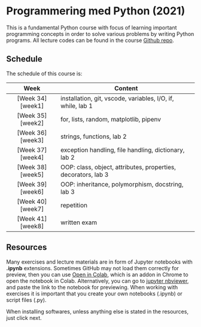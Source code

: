 # Programmering med Python (2021)
This is a fundamental Python course with focus of learning important programming concepts in order to solve various problems by writing Python programs. All lecture codes can be found in the course [Github repo][ghr].

[ghr]: https://github.com/kokchun/Programmering-med-Python-21


<!-- ## Contents
  - [Schedule](#schedule)
  - [Resources](#resources) <details> <summary> Weeks </summary>
    - [Week 34](#week1)
    - [Week 35](#week2)
    - [Week 36](#week3)
    - [Week 37](#week4)
    - [Week 38](#week5)
    - [Week 39](#week6)
    - [Week 40](#week7)
    - [Week 41](#week8)

</details> -->

## Schedule

The schedule of this course is:

|     Week     | Content                                                       |
| :----------: | ------------------------------------------------------------- |
| [Week 34][week1] | installation, git, vscode, variables, I/O, if, while, lab 1   |
| [Week 35][week2] | for, lists, random, matplotlib, pipenv                        |
| [Week 36][week3] | strings, functions, lab 2                                     |
| [Week 37][week4] | exception handling, file handling, dictionary, lab 2          |
| [Week 38][week5] | OOP: class, object, attributes, properties, decorators, lab 3 |
| [Week 39][week6] | OOP: inheritance, polymorphism, docstring, lab 3              |
| [Week 40][week7] | repetition                                                    |
| [Week 41][week8] | written exam                                                  |



## Resources
Many exercises and lecture materials are in form of Jupyter notebooks with **.ipynb** extensions. Sometimes GitHub may not load them correctly for preview, then you can use [Open in Colab][colab_addon], which is an addon in Chrome to open the notebook in Colab. Alternatively, you can go to [jupyter nbviewer][nbviewer], and paste the link to the notebook for previewing. When working with exercises it is important that you create your own notebooks (.ipynb) or script files (.py). 

[nbviewer]: https://nbviewer.jupyter.org/
[colab_addon]: https://chrome.google.com/webstore/detail/open-in-colab/iogfkhleblhcpcekbiedikdehleodpjo?hl=sv

When installing softwares, unless anything else is stated in the resources, just click next. 